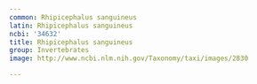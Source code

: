 ```yaml
---
common: Rhipicephalus sanguineus
latin: Rhipicephalus sanguineus
ncbi: '34632'
title: Rhipicephalus sanguineus
group: Invertebrates
image: http://www.ncbi.nlm.nih.gov/Taxonomy/taxi/images/2830

---
```

